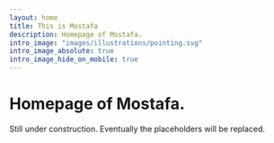 ```yaml
---
layout: home
title: This is Mostafa
description: Homepage of Mostafa.
intro_image: "images/illustrations/pointing.svg"
intro_image_absolute: true
intro_image_hide_on_mobile: true
---
```


# Homepage of Mostafa.

Still under construction.
Eventually the placeholders will be replaced.